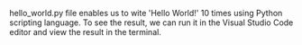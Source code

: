 hello_world.py file enables us to wite 'Hello World!' 10 times using Python scripting language.
To see the result, we can run it in the Visual Studio Code editor and view the result in the terminal.
